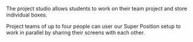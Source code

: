 The project studio allows students to work on their team project and store individual boxes.

Project teams of up to four people can user our Super Position setup to work in parallel by sharing their screens with each other.
